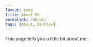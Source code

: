 ```yaml
---
layout: page
title: About Me
permalink: /about/
tags: [About, Archive]
---
```

This page tells you a little bit about me.
